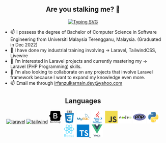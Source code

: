 <h2 align="center"> Are you stalking me? 👀 </h2>
  <div align="center">
  </div>
<div align='center'>
<a href="https://git.io/typing-svg"><img src="https://readme-typing-svg.demolab.com?font=Fira+Code&pause=1000&color=661EFF&center=true&vCenter=true&width=435&lines=Howdy!+I'm+Irfan.;Welcome+to+my+GitHub!;I'm+a+Software+Engineer+Fresh+Grad." alt="Typing SVG" /></a>
</div>
  
- 📫 I possess the degree of Bachelor of Computer Science in Software Engineering from Universiti Malaysia Terengganu, Malaysia. (Graduated in Dec 2022)
- 🌱 I have done my industrial training involving -> Laravel, TailwindCSS, Livewire
- 👀 I’m interested in Laravel projects and currently mastering my -> Laravel (PHP Programming) skills.
- 💞️ I’m also looking to collaborate on any projects that involve Laravel framework because I want to expand my knowledge even more.
- 📫 Email me through irfanzulkarnain.dev@yahoo.com

<h2 align="center"> Languages </h2>
  <div align="center">
  </div>
<p align="center">          
<a href="https://laravel.com/" target="_blank" rel="noreferrer"><img src="https://cdn.jsdelivr.net/gh/devicons/devicon/icons/laravel/laravel-plain-wordmark.svg" alt="laravel" width="40" height="40"/></a>
<a href="https://tailwindcss.com/" target="_blank" rel="noreferrer"> <img src="https://www.vectorlogo.zone/logos/tailwindcss/tailwindcss-icon.svg" alt="tailwind" width="40" height="40"/></a>
<a href="https://getbootstrap.com" target="_blank" rel="noreferrer"> <img src="https://raw.githubusercontent.com/devicons/devicon/master/icons/bootstrap/bootstrap-plain-wordmark.svg" alt="bootstrap" width="40" height="40"/></a>
<a href="https://www.w3schools.com/css/" target="_blank" rel="noreferrer"> <img src="https://raw.githubusercontent.com/devicons/devicon/master/icons/css3/css3-original-wordmark.svg" alt="css3" width="40" height="40"/></a>
<a href="https://www.mysql.com/" target="_blank" rel="noreferrer"> <img src="https://raw.githubusercontent.com/devicons/devicon/master/icons/mysql/mysql-original-wordmark.svg" alt="mysql" width="40" height="40"/></a> 
<a href="https://www.java.com" target="_blank" rel="noreferrer"> <img src="https://raw.githubusercontent.com/devicons/devicon/master/icons/java/java-original.svg" alt="java" width="40" height="40"/></a> 
<a href="https://developer.mozilla.org/en-US/docs/Web/JavaScript" target="_blank" rel="noreferrer"> <img src="https://raw.githubusercontent.com/devicons/devicon/master/icons/javascript/javascript-original.svg" alt="javascript" width="40" height="40"/></a>
<a href="https://nodejs.org" target="_blank" rel="noreferrer"><img src="https://raw.githubusercontent.com/devicons/devicon/master/icons/nodejs/nodejs-original-wordmark.svg" alt="nodejs" width="40" height="40"/></a> 
<a href="https://www.php.net" target="_blank" rel="noreferrer"><img src="https://raw.githubusercontent.com/devicons/devicon/master/icons/php/php-original.svg" alt="php" width="40" height="40"/></a>
<a href="https://www.python.org" target="_blank" rel="noreferrer"> <img src="https://raw.githubusercontent.com/devicons/devicon/master/icons/python/python-original.svg" alt="python" width="40" height="40"/> </a>
<a href="https://reactjs.org/" target="_blank" rel="noreferrer"> <img src="https://raw.githubusercontent.com/devicons/devicon/master/icons/react/react-original-wordmark.svg" alt="react" width="40" height="40"/></a> 
<a href="https://www.typescriptlang.org/" target="_blank" rel="noreferrer"> <img src="https://raw.githubusercontent.com/devicons/devicon/master/icons/typescript/typescript-original.svg" alt="typescript" width="40" height="40"/> </a>
<a href="https://vuejs.org/" target="_blank" rel="noreferrer"> <img src="https://raw.githubusercontent.com/devicons/devicon/master/icons/vuejs/vuejs-original-wordmark.svg" alt="vuejs" width="40" height="40"/></a> 
</p>
<br><br>

<!---
IrfanZulkarnain/IrfanZulkarnain is a ✨ special ✨ repository because its `README.md` (this file) appears on your GitHub profile.
You can click the Preview link to take a look at your changes.
--->
